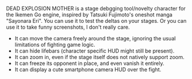 DEAD EXPLOSION MOTHER is a stage debgging tool/novelty character for the Ikemen Go engine, inspired by Tatsuki Fujimoto's oneshot manga "Sayonara Eri". You can use it to test the deltas on your stages. Or you can use it to take funny screenshots, I don't really care.

- It can move the camera freely around the stage, ignoring the usual limitations of fighting game logic.
- It can hide lifebars (character specific HUD might still be present).
- It can zoom in, even if the stage itself does not natively support zoom.
- It can freeze its opponent in place, and even vanish it entirely.
- It can display a cute smartphone camera HUD over the fight.
